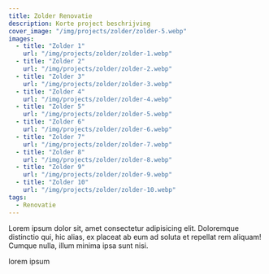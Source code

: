 ```yaml
---
title: Zolder Renovatie
description: Korte project beschrijving
cover_image: "/img/projects/zolder/zolder-5.webp"
images:
  - title: "Zolder 1"
    url: "/img/projects/zolder/zolder-1.webp"
  - title: "Zolder 2"
    url: "/img/projects/zolder/zolder-2.webp"
  - title: "Zolder 3"
    url: "/img/projects/zolder/zolder-3.webp"
  - title: "Zolder 4"
    url: "/img/projects/zolder/zolder-4.webp"
  - title: "Zolder 5"
    url: "/img/projects/zolder/zolder-5.webp"
  - title: "Zolder 6"
    url: "/img/projects/zolder/zolder-6.webp"
  - title: "Zolder 7"
    url: "/img/projects/zolder/zolder-7.webp"
  - title: "Zolder 8"
    url: "/img/projects/zolder/zolder-8.webp"
  - title: "Zolder 9"
    url: "/img/projects/zolder/zolder-9.webp"
  - title: "Zolder 10"
    url: "/img/projects/zolder/zolder-10.webp"
tags:
  - Renovatie
---
```


Lorem ipsum dolor sit, amet consectetur adipisicing elit. Doloremque distinctio
qui, hic alias, ex placeat ab eum ad soluta et repellat rem aliquam! Cumque
nulla, illum minima ipsa sunt nisi.

lorem ipsum
